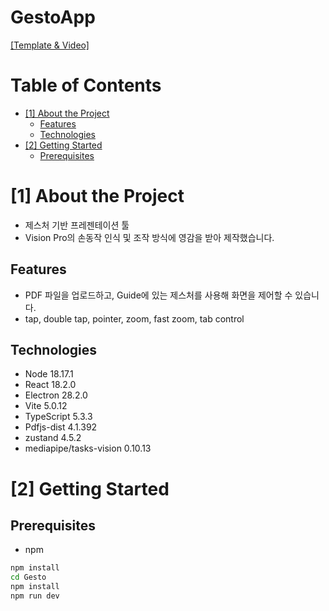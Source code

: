 # GestoApp

[[Template & Video]](https://softcon.ajou.ac.kr/works/works.asp?uid=1766)

# Table of Contents
- [[1] About the Project](#1-about-the-project)
  - [Features](#features)
  - [Technologies](#technologies)
- [[2] Getting Started](#2-getting-started)
  - [Prerequisites](#prerequisites)


# [1] About the Project
- 제스처 기반 프레젠테이션 툴
- Vision Pro의 손동작 인식 및 조작 방식에 영감을 받아 제작했습니다.
  

## Features
- PDF 파일을 업로드하고, Guide에 있는 제스처를 사용해 화면을 제어할 수 있습니다.
- tap, double tap, pointer, zoom, fast zoom, tab control


## Technologies

- Node 18.17.1
- React 18.2.0
- Electron 28.2.0
- Vite 5.0.12
- TypeScript 5.3.3
- Pdfjs-dist 4.1.392
- zustand 4.5.2
- mediapipe/tasks-vision 0.10.13




# [2] Getting Started

## Prerequisites


- npm
```bash
npm install 
cd Gesto
npm install
npm run dev
```

